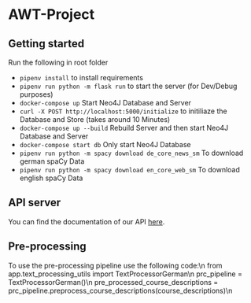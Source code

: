 # AWT-Project

## Getting started
Run the following in root folder

- `pipenv install` to install requirements
- `pipenv run python -m flask run` to start the server (for Dev/Debug purposes)
- `docker-compose up` Start Neo4J Database and Server
- `curl -X POST http://localhost:5000/initialize` to initiliaze the Database and Store (takes around 10 Minutes)
- `docker-compose up --build` Rebuild Server and then start Neo4J Database and Server
- `docker-compose start db` Only start Neo4J Database
- `pipenv run python -m spacy download de_core_news_sm` To download german spaCy Data
- `pipenv run python -m spacy download en_core_web_sm` To download english spaCy Data
## API server
You can find the documentation of our API [here](https://amir-mo1999.github.io/AWT-Project/).

## Pre-processing
To use the pre-processing pipeline use the following code:\n
from app.text_processing_utils import TextProcessorGerman\n
prc_pipeline = TextProcessorGerman()\n
pre_processed_course_descriptions = prc_pipeline.preprocess_course_descriptions(course_descriptions)\n
